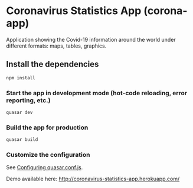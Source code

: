 # Coronavirus Statistics App (corona-app)

Application showing the Covid-19 information around the world under different formats: maps, tables, graphics.

## Install the dependencies
```bash
npm install
```

### Start the app in development mode (hot-code reloading, error reporting, etc.)
```bash
quasar dev
```


### Build the app for production
```bash
quasar build
```

### Customize the configuration
See [Configuring quasar.conf.js](https://quasar.dev/quasar-cli/quasar-conf-js).


Demo available here: http://coronavirus-statistics-app.herokuapp.com/
